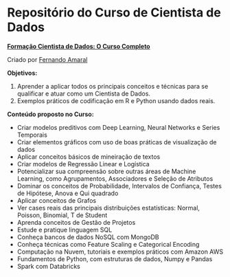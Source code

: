 # Repositório do Curso de Cientista de Dados
__[Formação Cientista de Dados: O Curso Completo](https://www.udemy.com/course/cientista-de-dados/)__

Criado por [Fernando Amaral](https://www.udemy.com/user/fernando-amaral-3/)

__Objetivos:__
1. Aprender a aplicar todos os principais conceitos e técnicas para se qualificar e atuar como um Cientista de Dados.
2. Exemplos práticos de codificação em R e Python usando dados reais.

__Conteúdo proposto no Curso:__
* Criar modelos preditivos com Deep Learning, Neural Networks e Series Temporais
* Criar elementos gráficos com uso de boas práticas de visualização de dados
* Aplicar conceitos básicos de mineiração de textos
* Criar modelos de Regressão Linear e Logística
* Potencializar sua compreensão sobre outras áreas de Machine Learning, como Agrupamentos, Associadores e Seleção de Atributos
* Dominar os conceitos de Probabilidade, Intervalos de Confiança, Testes de Hipótese, Anova e Qui quadrado
* Aplicar conceitos de Grafos
* Ver cases reais das principais distribuições estatísticas: Normal, Poisson, Binomial, T de Student
* Aprenda conceitos de Gestão de Projetos
* Estude e pratique linguagem SQL
* Conheça bancos de dados NoSQL com MongoDB
* Conheça técnicas como Feature Scaling e Categorical Encoding
* Computação na Nuvem, tutoriais e exemplos práticos com Amazon AWS
* Fundamentos de Python, com estruturas de dados, Numpy e Pandas
* Spark com Databricks

